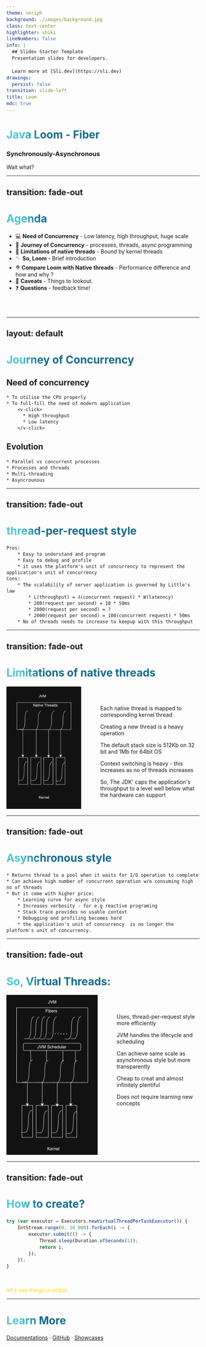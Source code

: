 ```yaml
---
theme: seriph
background: ./images/background.jpg
class: text-center
highlighter: shiki
lineNumbers: false
info: |
  ## Slidev Starter Template
  Presentation slides for developers.

  Learn more at [Sli.dev](https://sli.dev)
drawings:
  persist: false
transition: slide-left
title: Loom
mdc: true
---
```


# Java Loom - Fiber

### Synchronously-Asynchronous

<div class="pt-12">
  <span @click="$slidev.nav.next" class="px-2 py-1 rounded cursor-pointer" hover="bg-white bg-opacity-10">
    Wait what? <carbon:arrow-right class="inline"/>
  </span>
</div>

<div class="abs-br m-6 flex gap-2">
  <a href="https://github.com/Bhavesh-Suvalaka/fibers" target="_blank" alt="GitHub"
    class="text-xl slidev-icon-btn opacity-50 !border-none !hover:text-white">
    <carbon-logo-github />
  </a>
</div>

<!--
The last comment block of each slide will be treated as slide notes. It will be visible and editable in Presenter Mode along with the slide. [Read more in the docs](https://sli.dev/guide/syntax.html#notes)
-->

---
transition: fade-out
---

# Agenda

- 💻 **Need of Concurrency** - Low latency, high throughput, huge scale
- 🚕 **Journey of Concurrency** - processes, threads, async programming
- 🧵 **Limitations of native threads** - Bound by kernel threads
- 🪡 **So, Loom** - Brief introduction
- 𐄷 **Compare Loom with Native threads** - Performance difference and how and why ?
- 👀 **Caveats** - Things to lookout.
- ❓ **Questions** - feedback time!

<br>
<br>

<style>

h1 {

  background-color: #2B90B6;

  background-image: linear-gradient(45deg, #4EC5D4 10%, #146b8c 20%);

  background-size: 100%;

  -webkit-background-clip: text;

  -moz-background-clip: text;

  -webkit-text-fill-color: transparent;

  -moz-text-fill-color: transparent;

}
</style>
---
layout: default
---
# Journey of Concurrency
    
## Need of concurrency
    * To utilise the CPU properly
    * To full-fill the need of modern application
        <v-click>
          * High throughput
          * Low latency
        </v-click>

## Evolution   
    * Parallel vs concurrent processes 
    * Processes and threads
    * Multi-threading
    * Asyncrounous 

---
transition: fade-out
---
# thread-per-request style
    Pros:
        * Easy to understand and program
        * Easy to debug and profile
        * it uses the platform's unit of concurrency to represent the application's unit of concurrency
    Cons:
        * The scalability of server application is governed by Little's law
            * L(throughput) = 𝜆(concurrent request) * W(latenncy)
            * 200(request per second) = 10 * 50ms
            * 2000(request per second) = ?
            * 2000(request per second) = 100(concurrent request) * 50ms
        * No of threads needs to increase to keepup with this throughput

---
transition: fade-out
---

# Limitations of native threads
<div class="container" style="display: flex;">
    <div v-click style="flex-grow: 3;">
        <img src="/images/native_threads.png" class="m-0 h-100 rounded shadow" />
    </div>
 <div  style="flex-grow: 2; margin-left: 50px;"> <br> <br>
    <p v-click> Each native thread is mapped to corresponding kernel thread </p>
    <p v-click> Creating a new thread is a heavy operation </p>
    <p v-click> The default stack size is 512Kb on 32 bit and 1Mb for 64bit OS </p>
    <p v-click> Context switching is heavy - this increases as no of threads increases </p>
    <p v-click> So, The JDK' caps the application's throughput to a level well below 
      what the hardware can support </p>
 </div>
</div>

---
transition: fade-out
---

# Asynchronous style
    * Returns thread to a pool when it waits for I/O operation to complete
    * Can achieve high number of concurrent operation w/o consuming high no of threads
    * But it come with higher price:
        * Learning curve for async style 
        * Increases verbosity - for e.g reactive programing
        * Stack trace provides no usable context
        * Debugging and profiling becomes hard
        * the application's unit of concurrency  is no longer the platform's unit of concurrency.

---
transition: fade-out
---

# So, Virtual Threads:

<div class="container" style="display: flex;">
    <div v-click style="flex-grow: 3;">
        <img src="/images/fibers.png" class="m-0 h-100 rounded shadow" />
    </div>
 <div  style="flex-grow: 2; margin-left: 50px;"> <br> <br>
    <p v-click> Uses, thread-per-request style more efficiently </p>
    <p v-click> JVM handles the lifecycle and scheduling </p>
    <p v-click> Can achieve same scale as asynchronous style but more transparently</p>
    <p v-click> Cheap to creat and almost infinitely plentiful</p>
    <p v-click> Does not require learning new concepts </p>
 </div>
</div>

---
transition: fade-out
---

# How to create?

```ts {all|1|4|1-8|none}
try (var executor = Executors.newVirtualThreadPerTaskExecutor()) {
    IntStream.range(0, 10_000).forEach(i -> {
        executor.submit(() -> {
            Thread.sleep(Duration.ofSeconds(1));
            return i;
        });
    });
} 
```
<br>
<p style="color:gold;" v-click> let's see things in action</p>

[^1]: [Learn More](https://sli.dev/guide/syntax.html#line-highlighting)

<style>
.footnotes-sep {
  @apply mt-20 opacity-10;
}
.footnotes {
  @apply text-sm opacity-75;
}
.footnote-backref {
  display: none;
}
</style>

---
# Learn More

[Documentations](https://sli.dev) · [GitHub](https://github.com/slidevjs/slidev) · [Showcases](https://sli.dev/showcases.html)
